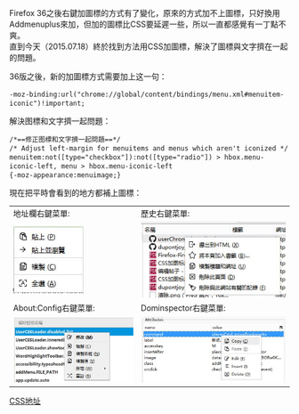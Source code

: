 Firefox 36之後右鍵加圖標的方式有了變化，原來的方式加不上圖標，只好換用Addmenuplus來加，但加的圖標比CSS要延遲一些，所以一直都感覺有一丁點不爽。<br/>
直到今天（2015.07.18）終於找到方法用CSS加圖標，解決了圖標與文字擠在一起的問題。

36版之後，新的加圖標方式需要加上这一句：

    -moz-binding:url("chrome://global/content/bindings/menu.xml#menuitem-iconic")!important;

解決图標和文字擠一起問題：

    /*==修正图標和文字擠一起問題==*/
    /* Adjust left-margin for menuitems and menus which aren't iconized */
    menuitem:not([type="checkbox"]):not([type="radio"]) > hbox.menu-iconic-left, menu > hbox.menu-iconic-left 
    {-moz-appearance:menuimage;}
    
現在把平時會看到的地方都補上圖標：

| | |
| :--- | :--- |
| 地址欄右鍵菜單: | 歷史右鍵菜單: |
| ![](img/urlbar-rightmenu.jpg) | ![](img/history-rightmenu.jpg) |
| About:Config右鍵菜單: | Dominspector右鍵菜單: |
| ![](img/config-rightmenu.jpg) | ![](img/dom-rightmenu.jpg) |

[CSS地址](https://github.com/dupontjoy/userChromeJS/raw/master/UserCSSLoader/02-%E5%BE%AE%E8%AA%BF-03%E2%80%94%E2%80%94%E5%9C%96%E6%A8%99%20%E7%BE%8E%E5%8C%96.css)